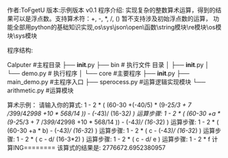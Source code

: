 作者:ToFgetU
版本:示例版本 v0.1
程序介绍:
    实现复杂的整数算术运算，得到的结果可以是浮点数。支持算术符：+, -, *, /, ()
     暂不支持涉及初始浮点数的运算，
    功能全部用python的基础知识实现,os\sys\json\open\函数\string模块\re模块\os模块\sys模块


程序结构:

Calputer #主程目录
├── __init__.py
├── bin # 执行文件 目录
│   ├── __init__.py
│   └── demo.py # 执行程序
│
└── core #主要程序
    ├── __init__.py
    ├── main_demo.py    #主程序入口
    ├── sperocess.py    #运算逻辑实现模块
    └── arithmetic.py   #运算模块


算术示例：
    请输入你的算式: 1 - 2 * ( (60-30 +(-40/5) * (9-2*5/3 + 7 /3*99/4*2998 +10 * 568/14 )) - (-4*3)/ (16-3*2) )
        运算步骤: 1 - 2 * ( (60-30 +a * (9-2*5/3 + 7 /3*99/4*2998 +10 * 568/14 )) - (-4*3)/ (16-3*2) )
        运算步骤: 1 - 2 * ( (60-30 +a * b) - (-4*3)/ (16-3*2) )
        运算步骤: 1 - 2 * ( c - (-4*3)/ (16-3*2) )
        运算步骤: 1 - 2 * ( c - d/ (16-3*2) )
        运算步骤: 1 - 2 * ( c - d/ e )
        运算步骤: 1 - 2 * f
    计算ING========
    该算式的结果是:  2776672.6952380957